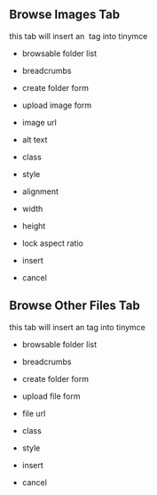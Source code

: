 ## Browse Images Tab

this tab will insert an <img /> tag into tinymce

- browsable folder list
- breadcrumbs
- create folder form
- upload image form
- image url
- alt text
- class
- style
- alignment
- width
- height
- lock aspect ratio

- insert
- cancel

## Browse Other Files Tab

this tab will insert an <a> tag into tinymce

- browsable folder list
- breadcrumbs
- create folder form
- upload file form
- file url
- class
- style

- insert
- cancel